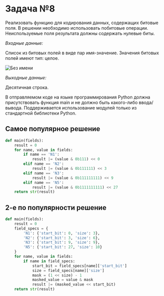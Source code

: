 #  Задача №8

Реализовать функцию для кодирования данных, содержащих битовые поля. В решении необходимо использовать побитовые операции. Неиспользуемые поля результата должны содержать нулевые биты.

*Входные данные:*

Список из битовых полей в виде пар имя-значение. Значения битовых полей имеют тип: целое.

![Без имени](https://github.com/user-attachments/assets/9d93a820-216b-4ef8-89af-4508aea83135)

*Выходные данные:*

Десятичная строка. 

В отправляемом коде на языке программирования Python должна присутствовать функция main и не должно быть какого-либо ввода/вывода. Поддерживается использование модулей только из стандартной библиотеки Python.

## Самое популярное решение

```python
def main(fields):
    result = 0
    for name, value in fields:
        if name == 'N1':
            result |= (value & 0b111) << 0
        elif name == 'N2':
            result |= (value & 0b111111) << 3
        elif name == 'N3':
            result |= (value & 0b111111111) << 9
        elif name == 'N5':
            result |= (value & 0b1111111111) << 27
    return str(result)

```

## 2-е по популярности решение

```python
def main(fields):
    result = 0
    field_specs = {
        'N1': {'start_bit': 0, 'size': 3},
        'N2': {'start_bit': 3, 'size': 6},
        'N3': {'start_bit': 9, 'size': 9},
        'N5': {'start_bit': 27, 'size': 10}
    }
    for name, value in fields:
        if name in field_specs:
            start_bit = field_specs[name]['start_bit']
            size = field_specs[name]['size']
            mask = (1 << size) - 1
            masked_value = value & mask
            result |= (masked_value << start_bit)
    return str(result)

```
